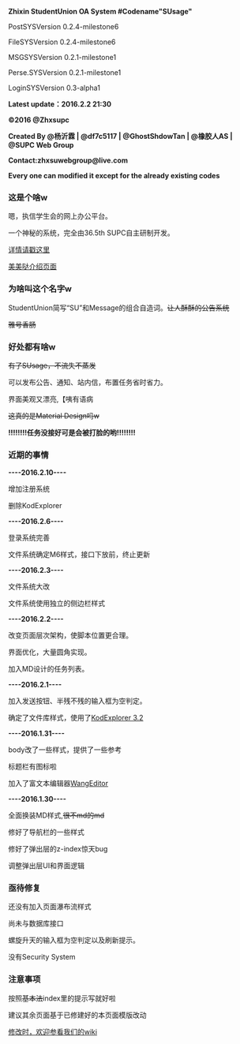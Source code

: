 <b>Zhixin StudentUnion OA System #Codename"SUsage" </b>
<p>PostSYSVersion 0.2.4-milestone6</p>
<p>FileSYSVersion 0.2.4-milestone6</p>
<p>MSGSYSVersion 0.2.1-milestone1</p>
<p>Perse.SYSVersion 0.2.1-milestone1</p>
<p>LoginSYSVersion 0.3-alpha1</p>
<p><b>Latest update：2016.2.2 21:30</b></p>
<b>©2016 @Zhxsupc</b>
<p>  </p>
<b>Created By @杨沂霖 | @df7c5117 | @GhostShdowTan | @橡胶人AS </b>
<b>            | @SUPC Web Group</b>
<p>  </p>
<b>Contact:zhxsuwebgroup@live.com</b>
<p>  </p>
<b>Every one can modified it except for the already existing codes </b>
<p>  </p>
<h3>这是个啥w</h3>
  <p>嗯，执信学生会的网上办公平台。</p>
  <p>一个神秘的系统，完全由36.5th SUPC自主研制开发。</p><a href="https://github.com/zhxsuwebgroup/SU_OA/wiki/Susage-%7C-%E6%A6%82%E8%BF%B0" target="_blank">详情请戳这里</a>
  
<a href="http://zhxsuwebgroup.github.io/SUsage/" target="_blank">美美哒介绍页面</a>

<h3>为啥叫这个名字w</h3>
  <p>StudentUnion简写“SU”和Message的组合自造词。<s>让人酥酥的公告系统</s></p>
  <p><s>雅号香肠</s></p>
<h3>好处都有啥w</h3>
  <s>有了SUsage，不流失不蒸发</s>
  <p>可以发布公告、通知、站内信，布置任务省时省力。</p>
  <p>界面美观又漂亮,【咦有语病</p><p><s>这真的是Material Design吗w</s></p>
  <b>!!!!!!!!任务没接好可是会被打脸的哟!!!!!!!!</b>
<h3>近期的事情</h3>
<p><b>----2016.2.10----</b></p>
  <p>增加注册系统</p>
  <p>删除KodExplorer</p>
<p><b>----2016.2.6----</b></p>
  <p>登录系统完善</p>
  <p>文件系统确定M6样式，接口下放前，终止更新</p>
<p><b>----2016.2.3----</b></p>
  <p>文件系统大改</p>
  <p>文件系统使用独立的侧边栏样式</p>
  <p><b>----2016.2.2----</b></p>
  <p>改变页面层次架构，使脚本位置更合理。</p>
  <p>界面优化，大量圆角实现。</p>
  <p>加入MD设计的任务列表。</p>
  <p><b>----2016.2.1----</b></p>
  <p>加入发送按钮、半残不残的输入框为空判定。</p>
  <p>确定了文件库样式，使用了<a href="http://www.kalcaddle.com/index.html" target="_blank">KodExplorer 3.2</a></p>
  <p><b>----2016.1.31----</b></p>
  <p>body改了一些样式，提供了一些参考</p>
  <p>标题栏有图标啦</p>
  <p>加入了富文本编辑器<a href="http://wangeditor.github.io/" target="_blank">WangEditor</a></p>
  <p><b>----2016.1.30----</b></p>
  <p>全面换装MD样式,<s>很不md的md</s></p>
  <p>修好了导航栏的一些样式</p>
  <p>修好了弹出层的z-index惊天bug</p>
  <p>调整弹出层UI和界面逻辑</p>
  
  
<h3>亟待修复</h3>
  <p>还没有加入页面瀑布流样式</p>
  <p>尚未与数据库接口</p>
  <p>螺旋升天的输入框为空判定以及刷新提示。</p>
  <p>没有Security System</p>
<h3>注意事项</h3>
  <p>按照<s>基本法</s>index里的提示写就好啦</p>
  <p>建议其余页面基于已修建好的本页面模版改动</p>
  <a href="https://github.com/zhxsuwebgroup/SU_OA/wiki" target="_blank">修改时，欢迎参看我们的wiki</a>
